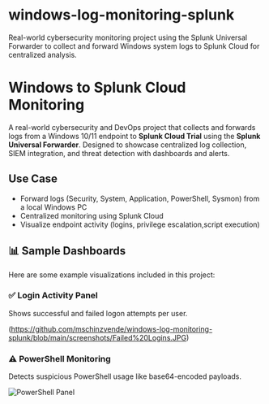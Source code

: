 # windows-log-monitoring-splunk
Real-world cybersecurity monitoring project using the Splunk Universal Forwarder to collect and forward Windows system logs to Splunk Cloud for centralized analysis.

# Windows to Splunk Cloud Monitoring

A real-world cybersecurity and DevOps project that collects and forwards logs from a Windows 10/11 endpoint to **Splunk Cloud Trial** using the **Splunk Universal Forwarder**. Designed to showcase centralized log collection, SIEM integration, and threat detection with dashboards and alerts.

## Use Case

- Forward logs (Security, System, Application, PowerShell, Sysmon) from a local Windows PC
- Centralized monitoring using Splunk Cloud
- Visualize endpoint activity (logins, privilege escalation,script execution)

## 📊 Sample Dashboards

Here are some example visualizations included in this project:

### ✅ Login Activity Panel
Shows successful and failed logon attempts per user.

(https://github.com/mschinzvende/windows-log-monitoring-splunk/blob/main/screenshots/Failed%20Logins.JPG)

### ⚠️ PowerShell Monitoring
Detects suspicious PowerShell usage like base64-encoded payloads.

![PowerShell Panel](images/powershell_dashboard.png)
